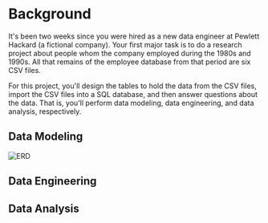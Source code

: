 # Background

It's been two weeks since you were hired as a new data engineer at Pewlett Hackard (a fictional company). Your first major task is to do a research project about people whom the company employed during the 1980s and 1990s. All that remains of the employee database from that period are six CSV files.

For this project, you'll design the tables to hold the data from the CSV files, import the CSV files into a SQL database, and then answer questions about the data. That is, you'll perform data modeling, data engineering, and data analysis, respectively.

## Data Modeling
![ERD](https://user-images.githubusercontent.com/120594187/222632502-be5bab6a-e556-4ea5-a2b5-5203dbba358e.png)


## Data Engineering

## Data Analysis
